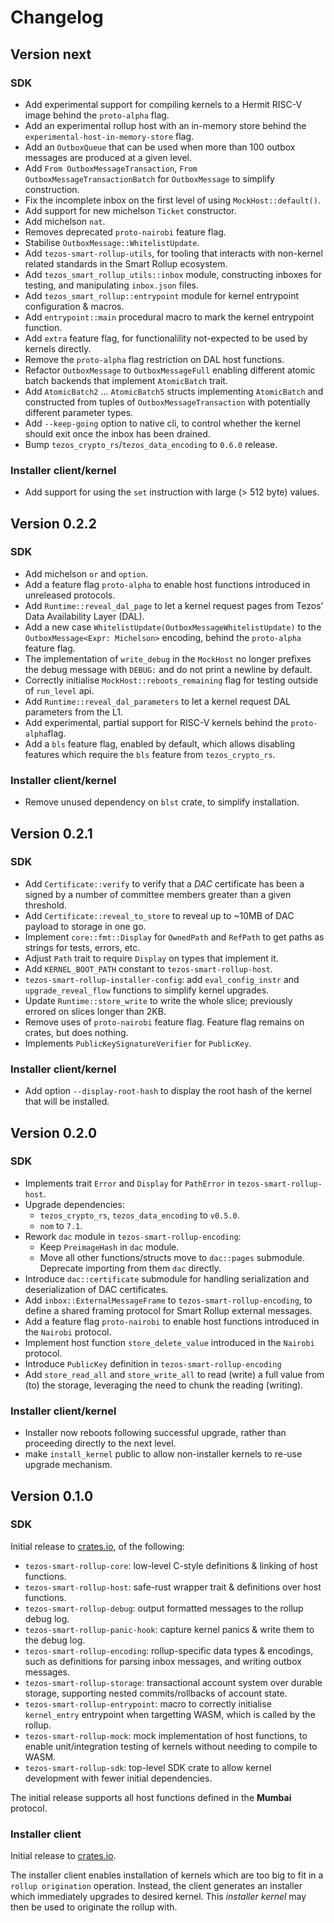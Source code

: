 # Changelog

## Version next

### SDK
- Add experimental support for compiling kernels to a Hermit RISC-V image behind the `proto-alpha` flag.
- Add an experimental rollup host with an in-memory store behind the `experimental-host-in-memory-store` flag.
- Add an `OutboxQueue` that can be used when more than 100 outbox messages are produced at a given level.
- Add `From OutboxMessageTransaction`, `From OutboxMessageTransactionBatch` for `OutboxMessage` to simplify construction.
- Fix the incomplete inbox on the first level of using `MockHost::default()`.
- Add support for new michelson `Ticket` constructor.
- Add michelson `nat`.
- Removes deprecated `proto-nairobi` feature flag.
- Stabilise `OutboxMessage::WhitelistUpdate`.
- Add `tezos-smart-rollup-utils`, for tooling that interacts with non-kernel related standards in the Smart Rollup ecosystem.
- Add `tezos_smart_rollup_utils::inbox` module, constructing inboxes for testing, and manipulating `inbox.json` files.
- Add `tezos_smart_rollup::entrypoint` module for kernel entrypoint configuration & macros.
- Add `entrypoint::main` procedural macro to mark the kernel entrypoint function.
- Add `extra` feature flag, for functionalility not-expected to be used by kernels directly.
- Remove the `proto-alpha` flag restriction on DAL host functions.
- Refactor `OutboxMessage` to `OutboxMessageFull` enabling different atomic batch backends that implement `AtomicBatch` trait.
- Add `AtomicBatch2` ... `AtomicBatch5` structs implementing `AtomicBatch` and constructed from tuples
  of `OutboxMessageTransaction` with potentially different parameter types.
- Add `--keep-going` option to native cli, to control whether the kernel should exit once the inbox has been drained.
- Bump `tezos_crypto_rs`/`tezos_data_encoding` to `0.6.0` release.

### Installer client/kernel

- Add support for using the `set` instruction with large (> 512 byte) values.

## Version 0.2.2

### SDK

- Add michelson `or` and `option`.
- Add a feature flag `proto-alpha` to enable host functions introduced in
  unreleased protocols.
- Add `Runtime::reveal_dal_page` to let a kernel request pages from Tezos’ Data
  Availability Layer (DAL).
- Add a new case `WhitelistUpdate(OutboxMessageWhitelistUpdate)` to the
  `OutboxMessage<Expr: Michelson>` encoding, behind the `proto-alpha` feature flag.
- The implementation of `write_debug` in the `MockHost` no longer prefixes the debug message
  with `DEBUG:` and do not print a newline by default.
- Correctly initialise `MockHost::reboots_remaining` flag for testing outside of `run_level` api.
- Add `Runtime::reveal_dal_parameters` to let a kernel request DAL parameters from the L1.
- Add experimental, partial support for RISC-V kernels behind the `proto-alpha`flag.
- Add a `bls` feature flag, enabled by default, which allows disabling features which require
  the `bls` feature from `tezos_crypto_rs`.

### Installer client/kernel

- Remove unused dependency on `blst` crate, to simplify installation.

## Version 0.2.1

### SDK

- Add `Certificate::verify` to verify that a *DAC* certificate has been a signed by a number of
  committee members greater than a given threshold.
- Add `Certificate::reveal_to_store` to reveal up to ~10MB of DAC payload to storage in one go.
- Implement `core::fmt::Display` for `OwnedPath` and `RefPath` to get paths as strings for tests, errors, etc.
- Adjust `Path` trait to require `Display` on types that implement it.
- Add `KERNEL_BOOT_PATH` constant to `tezos-smart-rollup-host`.
- `tezos-smart-rollup-installer-config`: add `eval_config_instr` and `upgrade_reveal_flow` functions to
  simplify kernel upgrades.
- Update `Runtime::store_write` to write the whole slice; previously errored on slices longer than 2KB.
- Remove uses of `proto-nairobi` feature flag. Feature flag remains on crates, but does nothing.
- Implements `PublicKeySignatureVerifier` for `PublicKey`.

### Installer client/kernel

- Add option `--display-root-hash` to display the root hash of the kernel that will be installed.

## Version 0.2.0

### SDK

- Implements trait `Error` and `Display` for `PathError` in `tezos-smart-rollup-host`.
- Upgrade dependencies:
  - `tezos_crypto_rs`, `tezos_data_encoding` to `v0.5.0`.
  - `nom` to `7.1`.
- Rework `dac` module in `tezos-smart-rollup-encoding`:
  -  Keep `PreimageHash` in `dac` module.
  -  Move all other functions/structs move to `dac::pages` submodule. Deprecate importing from them `dac` directly.
- Introduce `dac::certificate` submodule for handling serialization and deserialization of DAC certificates.
- Add `inbox::ExternalMessageFrame` to `tezos-smart-rollup-encoding`, to define a shared framing protocol for
  Smart Rollup external messages.
- Add a feature flag `proto-nairobi` to enable host functions introduced in the `Nairobi`
  protocol.
- Implement host function `store_delete_value` introduced in the `Nairobi` protocol.
- Introduce `PublicKey` definition in `tezos-smart-rollup-encoding`
- Add `store_read_all` and `store_write_all` to read (write) a full value from (to) the
  storage, leveraging the need to chunk the reading (writing).

### Installer client/kernel

- Installer now reboots following successful upgrade, rather than proceeding directly to the next level.
- make `install_kernel` public to allow non-installer kernels to re-use upgrade mechanism.

## Version 0.1.0

### SDK

Initial release to [crates.io](https://crates.io/crates/tezos-smart-rollup), of the following:

- `tezos-smart-rollup-core`: low-level C-style definitions & linking of host functions.
- `tezos-smart-rollup-host`: safe-rust wrapper trait & definitions over host functions.
- `tezos-smart-rollup-debug`: output formatted messages to the rollup debug log.
- `tezos-smart-rollup-panic-hook`: capture kernel panics & write them to the debug log.
- `tezos-smart-rollup-encoding`: rollup-specific data types & encodings, such as definitions
  for parsing inbox messages, and writing outbox messages.
- `tezos-smart-rollup-storage`: transactional account system over durable storage, supporting
  nested commits/rollbacks of account state.
- `tezos-smart-rollup-entrypoint`: macro to correctly initialise `kernel_entry` entrypoint when
  targetting WASM, which is called by the rollup.
- `tezos-smart-rollup-mock`: mock implementation of host functions, to enable unit/integration
  testing of kernels without needing to compile to WASM.
- `tezos-smart-rollup-sdk`: top-level SDK crate to allow kernel development with fewer initial
  dependencies.

The initial release supports all host functions defined in the **Mumbai** protocol.

### Installer client

Initial release to [crates.io](https://crates.io/crates/tezos-smart-rollup-installer).

The installer client enables installation of kernels which are too big to fit in a `rollup origination`
operation. Instead, the client generates an installer which immediately upgrades to desired kernel. This
*installer kernel* may then be used to originate the rollup with.
